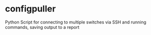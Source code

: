 # configpuller
Python Script for connecting to multiple switches via SSH and running commands, saving output to a report
